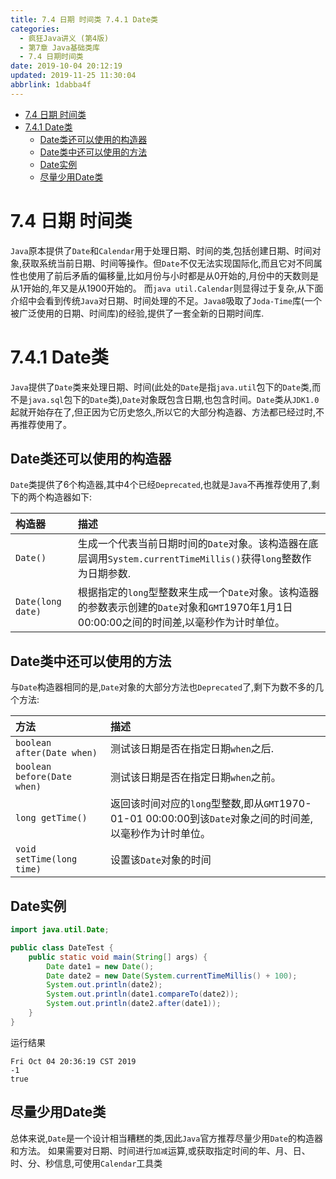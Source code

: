 ```yaml
---
title: 7.4 日期 时间类 7.4.1 Date类
categories: 
  - 疯狂Java讲义 (第4版)
  - 第7章 Java基础类库
  - 7.4 日期时间类
date: 2019-10-04 20:12:19
updated: 2019-11-25 11:30:04
abbrlink: 1dabba4f
---
```

<div id='my_toc'>

- [7.4 日期 时间类](/JavaReadingNotes/1dabba4f/#7-4-日期-时间类)
- [7.4.1 Date类](/JavaReadingNotes/1dabba4f/#7-4-1-Date类)
    - [Date类还可以使用的构造器](/JavaReadingNotes/1dabba4f/#Date类还可以使用的构造器)
    - [Date类中还可以使用的方法](/JavaReadingNotes/1dabba4f/#Date类中还可以使用的方法)
    - [Date实例](/JavaReadingNotes/1dabba4f/#Date实例)
    - [尽量少用Date类](/JavaReadingNotes/1dabba4f/#尽量少用Date类)

</div>
<!--more-->
<script>if (navigator.platform.toLowerCase() == 'win32'){document.getElementById('my_toc').style.display = 'none';}</script>

<!--end-->
<!--SSTStart-->
# 7.4 日期 时间类 #
`Java`原本提供了`Date`和`Calendar`用于处理日期、时间的类,包括创建日期、时间对象,获取系统当前日期、时间等操作。但`Date`不仅无法实现国际化,而且它对不同属性也使用了前后矛盾的偏移量,比如月份与小时都是从0开始的,月份中的天数则是从1开始的,年又是从1900开始的。
而`java util.Calendar`则显得过于复杂,从下面介绍中会看到传统`Java`对日期、时间处理的不足。`Java8`吸取了`Joda-Time`库(一个被广泛使用的日期、时间库)的经验,提供了一套全新的日期时间库.
# 7.4.1 Date类 #
`Java`提供了`Date`类来处理日期、时间(此处的`Date`是指`java.util`包下的`Date`类,而不是`java.sql`包下的`Date`类),`Date`对象既包含日期,也包含时间。`Date`类从`JDK1.0`起就开始存在了,但正因为它历史悠久,所以它的大部分构造器、方法都已经过时,不再推荐使用了。
## Date类还可以使用的构造器 ##
`Date`类提供了6个构造器,其中4个已经`Deprecated`,也就是`Java`不再推荐使用了,剩下的两个构造器如下:

|构造器|描述|
|:---|:---|
|`Date()`|生成一个代表当前日期时间的`Date`对象。该构造器在底层调用`System.currentTimeMillis()`获得`long`整数作为日期参数.|
|`Date(long date)`|根据指定的`long`型整数来生成一个`Date`对象。该构造器的参数表示创建的`Date`对象和`GMT`1970年1月1日00:00:00之间的时间差,以毫秒作为计时单位。|

## Date类中还可以使用的方法 ##
与`Date`构造器相同的是,`Date`对象的大部分方法也`Deprecated`了,剩下为数不多的几个方法:

|方法|描述|
|:---|:---|
|`boolean after(Date when)`|测试该日期是否在指定日期`when`之后.|
|`boolean before(Date when)`|测试该日期是否在指定日期`when`之前。|
|`long getTime()`|返回该时间对应的`long`型整数,即从`GMT`1970-01-01 00:00:00到该`Date`对象之间的时间差,以毫秒作为计时单位。|
|`void setTime(long time)`|设置该`Date`对象的时间|

<!--SSTStop-->

## Date实例 ##
```java
import java.util.Date;

public class DateTest {
    public static void main(String[] args) {
        Date date1 = new Date();
        Date date2 = new Date(System.currentTimeMillis() + 100);
        System.out.println(date2);
        System.out.println(date1.compareTo(date2));
        System.out.println(date2.after(date1));
    }
}
```
运行结果
```
Fri Oct 04 20:36:19 CST 2019
-1
true
```
<!--SSTStart-->
## 尽量少用Date类 ##
总体来说,`Date`是一个设计相当糟糕的类,因此`Java`官方推荐尽量少用`Date`的构造器和方法。
如果需要对日期、时间进行`加减`运算,或获取指定时间的年、月、日、时、分、秒信息,可使用`Calendar`工具类
<!--SSTStop-->
